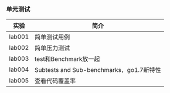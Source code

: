 ### 单元测试

|实验|简介|
|---|---|
|lab001|简单测试用例|
|lab002|简单压力测试|
|lab003|test和Benchmark放一起|
|lab004|Subtests and Sub-benchmarks，go1.7新特性|
|lab005|查看代码覆盖率|